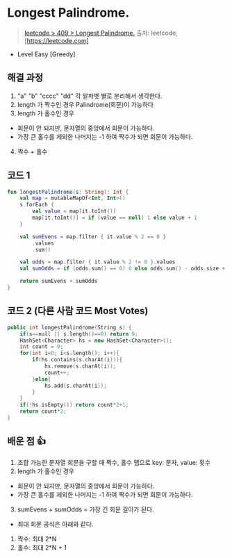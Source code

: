 # Longest Palindrome.

> [leetcode > 409 > Longest Palindrome.](https://leetcode.com/problems/longest-palindrome)
> 출처: leetcode, [https://leetcode.com]

- Level Easy [Greedy]

## 해결 과정

1. "a" "b" "cccc" "dd" 각 알파벳 별로 분리해서 생각한다.
2. length 가 짝수인 경우 Palindrome(회문)이 가능하다
3. length 가 홀수인 경우
 - 회문이 안 되지만, 문자열의 중앙에서 회문이 가능하다.
 - 가장 큰 홀수를 제외한 나머지는 -1 하여 짝수가 되면 회문이 가능하다.
4. 짝수 + 홀수 


## 코드 1

```kotlin
fun longestPalindrome(s: String): Int {
    val map = mutableMapOf<Int, Int>()
    s.forEach {
        val value = map[it.toInt()]
        map[it.toInt()] = if (value == null) 1 else value + 1
    }

    val sumEvens = map.filter { it.value % 2 == 0 }
        .values
        .sum()

    val odds = map.filter { it.value % 2 != 0 }.values
    val sumOdds = if (odds.sum() == 0) 0 else odds.sum() - odds.size + 1

    return sumEvens + sumOdds
}
```

## 코드 2 (다른 사람 코드 Most Votes)

```c++
public int longestPalindrome(String s) {
    if(s==null || s.length()==0) return 0;
    HashSet<Character> hs = new HashSet<Character>();
    int count = 0;
    for(int i=0; i<s.length(); i++){
        if(hs.contains(s.charAt(i))){
            hs.remove(s.charAt(i));
            count++;
        }else{
            hs.add(s.charAt(i));
        }
    }
    if(!hs.isEmpty()) return count*2+1;
    return count*2;
}
```

## 배운 점 👍
1. 조합 가능한 문자열 회문을 구할 때 짝수, 홀수 맵으로 key: 문자, value: 횟수 
2. length 가 홀수인 경우
 - 회문이 안 되지만, 문자열의 중앙에서 회문이 가능하다.
 - 가장 큰 홀수를 제외한 나머지는 -1 하여 짝수가 되면 회문이 가능하다.
3. sumEvens + sumOdds = 가장 긴 회문 길이가 된다.

- 최대 회문 공식은 아래와 같다.
1.  짝수: 최대 2*N
2.  홀수: 최대 2*N + 1
